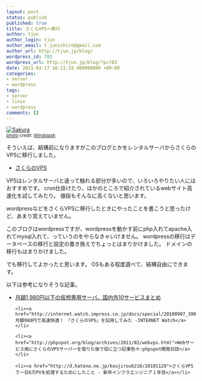 ```yaml
---
layout: post
status: publish
published: true
title: さくらVPSへ移行
author: tjun
author_login: tjun
author_email: t.junichiro@gmail.com
author_url: http://tjun.jp/blog/
wordpress_id: 783
wordpress_url: http://tjun.jp/blog/?p=783
date: 2011-03-17 16:11:19.000000000 +09:00
categories:
- server
- wordpress
tags:
- server
- linux
- wordpress
comments: []
---
```

<a href="http://www.flickr.com/photos/12336536@N03/5526129241/" title="Sakura" target="_blank"><img src="http://farm6.static.flickr.com/5299/5526129241_37cf9c65a8_m.jpg" alt="Sakura" border="0" /></a><br /><small> <a href="http://www.photodropper.com/photos/" target="_blank">photo</a> credit: <a href="http://www.flickr.com/photos/12336536@N03/5526129241/" title="Windslash" target="_blank">Windslash</a></small>

そういえば、結構前になりますがこのブログとかをレンタルサーバからさくらのVPSに移行しました。
<ul>
	<li><a href="http://vps.sakura.ad.jp/">さくらのVPS</a></li>
</ul>

VPSはレンタルサーバと違って触れる部分が多いので、いろいろやりたい人にはおすすめです。
cron仕掛けたり、ほかのところで紹介されているwebサイト高速化を試してみたり。
値段もそんなに高くないと思います。

wordpressなどをさくらVPSに移行したときにやったことを書こうと思ったけど、あまり覚えていません。

このブログはwordpressですが、wordpressを動かす前にphp入れてapache入れてmysql入れて、っていうのをやらなきゃいけません。
wordpressの移行はデータベースの移行と設定の書き換えでちょっとはまりかけました。
ドメインの移行もはまりかけました。

でも移行してよかったと思います。
OSもある程度選べて、結構自由にできます。

以下は参考になりそうな記事。
<ul>
	<li><a href="http://1-byte.jp/2011/01/28/cheap_virtual_servers/">月額1,980円以下の仮想専用サーバ、国内外10サービスまとめ</a></li>

	<li><a href="http://internet.watch.impress.co.jp/docs/special/20100907_390781.html">月額980円で高速快適！　「さくらのVPS」を試用してみた -INTERNET Watch</a></li>

	<li><a href="http://phpspot.org/blog/archives/2011/02/webvps.html">Webサービス用にさくらのVPSサーバーを借りた後で役に立つ記事色々:phpspot開発日誌</a></li>

	<li><a href="http://d.hatena.ne.jp/koujirou6218/20101129">さくらVPSで一日6万PVを処理するためにしたこと - 新卒インフラエンジニア１年目</a></li>
</ul>


